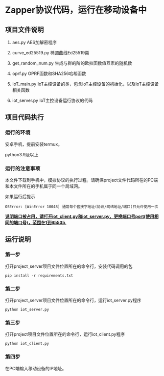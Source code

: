 # Zapper协议代码，运行在移动设备中

## 项目文件说明

1. aes.py AES加解密程序

2. curve_ed25519.py 椭圆曲线Ed25519类

3. get_random_num.py 生成与群的阶的欧拉函数值互素的随机数

4. oprf.py OPRF函数和SHA256哈希函数

5. IoT_main.py IoT主控设备的类，包含IoT主控设备的初始化，以及IoT主控设备相关函数

6. iot_server.py IoT主控设备运行协议的代码

## 项目代码执行

### 运行的环境

安卓手机，提前安装termux。

python3.9及以上

### 运行的注意事项

本文件下载到手机中，模拟协议的执行过程。请确保project文件代码所在的PC端和本文件所在的手机属于同一个局域网。



如果运行后提示

```
OSError: [WinError 10048] 通常每个套接字地址(协议/网络地址/端口)只允许使用一次
```

<u>**说明端口被占用，请打开iot_client.py和iot_server.py，更换端口号port(使用相同的端口号)，范围在1到65535**.</u>

## 运行说明

### 第一步

打开project_server项目文件位置所在的命令行，安装代码调用的包

```
pip install -r requirements.txt
```

### 第二步

打开project_server项目文件位置所在的命令行，运行iot_server.py程序

```
python iot_server.py
```

### 第三步

打开project项目文件位置所在的命令行，运行iot_client.py程序

```
python iot_client.py
```

### 第四步

在PC端输入移动设备的IP地址。




